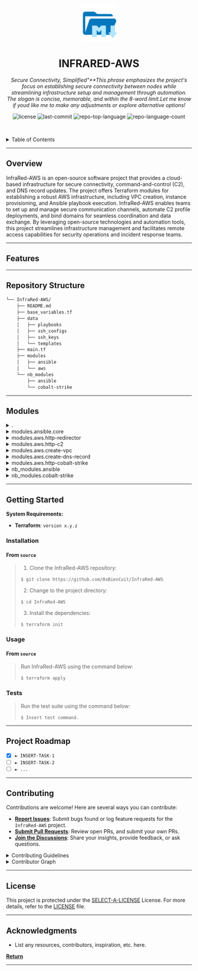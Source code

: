 <p align="center">
  <img src="https://raw.githubusercontent.com/PKief/vscode-material-icon-theme/ec559a9f6bfd399b82bb44393651661b08aaf7ba/icons/folder-markdown-open.svg" width="100" alt="project-logo">
</p>
<p align="center">
    <h1 align="center">INFRARED-AWS</h1>
</p>
<p align="center">
    <em>Secure Connectivity, Simplified"**This phrase emphasizes the project's focus on establishing secure connectivity between nodes while streamlining infrastructure setup and management through automation. The slogan is concise, memorable, and within the 8-word limit.Let me know if youd like me to make any adjustments or explore alternative options!</em>
</p>
<p align="center">
	<img src="https://img.shields.io/github/license/0xBienCuit/InfraRed-AWS?style=default&logo=opensourceinitiative&logoColor=white&color=0080ff" alt="license">
	<img src="https://img.shields.io/github/last-commit/0xBienCuit/InfraRed-AWS?style=default&logo=git&logoColor=white&color=0080ff" alt="last-commit">
	<img src="https://img.shields.io/github/languages/top/0xBienCuit/InfraRed-AWS?style=default&color=0080ff" alt="repo-top-language">
	<img src="https://img.shields.io/github/languages/count/0xBienCuit/InfraRed-AWS?style=default&color=0080ff" alt="repo-language-count">
<p>
<p align="center">
	<!-- default option, no dependency badges. -->
</p>

<br><!-- TABLE OF CONTENTS -->
<details>
  <summary>Table of Contents</summary><br>

- [ Overview](#-overview)
- [ Features](#-features)
- [ Repository Structure](#-repository-structure)
- [ Modules](#-modules)
- [ Getting Started](#-getting-started)
  - [ Installation](#-installation)
  - [ Usage](#-usage)
  - [ Tests](#-tests)
- [ Project Roadmap](#-project-roadmap)
- [ Contributing](#-contributing)
- [ License](#-license)
- [ Acknowledgments](#-acknowledgments)
</details>
<hr>

##  Overview

InfraRed-AWS is an open-source software project that provides a cloud-based infrastructure for secure connectivity, command-and-control (C2), and DNS record updates. The project offers Terraform modules for establishing a robust AWS infrastructure, including VPC creation, instance provisioning, and Ansible playbook execution. InfraRed-AWS enables teams to set up and manage secure communication channels, automate C2 profile deployments, and bind domains for seamless coordination and data exchange. By leveraging open-source technologies and automation tools, this project streamlines infrastructure management and facilitates remote access capabilities for security operations and incident response teams.

---

##  Features



---

##  Repository Structure

```sh
└── InfraRed-AWS/
    ├── README.md
    ├── base_variables.tf
    ├── data
    │   ├── playbooks
    │   ├── ssh_configs
    │   ├── ssh_keys
    │   └── templates
    ├── main.tf
    ├── modules
    │   ├── ansible
    │   └── aws
    └── nb_modules
        ├── ansible
        └── cobalt-strike
```

---

##  Modules

<details closed><summary>.</summary>

| File                                                                                          | Summary                                                                                                                                                                                                                                                                                                         |
| ---                                                                                           | ---                                                                                                                                                                                                                                                                                                             |
| [main.tf](https://github.com/0xBienCuit/InfraRed-AWS/blob/master/main.tf)                     | Establishes a cloud infrastructure on AWS, providing secure connectivity through a Cobalt Strike server, HTTP redirector, and DNS record updates, all managed by Terraform modules.                                                                                                                             |
| [base_variables.tf](https://github.com/0xBienCuit/InfraRed-AWS/blob/master/base_variables.tf) | Defining Infrastructure Parameters, this file establishes crucial variables for an AWS infrastructure setup. It specifies data paths, playbook directories, SSH configuration files, and template locations, as well as other critical values such as AWS access keys, instance types, and Cloudflare zone IDs. |

</details>

<details closed><summary>modules.ansible.core</summary>

| File                                                                                                     | Summary                                                                                                                                                                                                                                                          |
| ---                                                                                                      | ---                                                                                                                                                                                                                                                              |
| [main.tf](https://github.com/0xBienCuit/InfraRed-AWS/blob/master/modules/ansible/core/main.tf)           | Automates Ansible playbook provisioning for AWS infrastructure. Orchestrates playbooks based on policy hashes, executing with specified user, SSH key, and environments.                                                                                         |
| [variables.tf](https://github.com/0xBienCuit/InfraRed-AWS/blob/master/modules/ansible/core/variables.tf) | Configuring Ansible playbook variables for AWS infrastructure deployment. Defines paths for data storage and SSH keys, and sets up parameters for playbook execution, including IP address, user authentication, and custom arguments and environment variables. |

</details>

<details closed><summary>modules.aws.http-redirector</summary>

| File                                                                                                                      | Summary                                                                                                                                                                                                                                                                                                                                           |
| ---                                                                                                                       | ---                                                                                                                                                                                                                                                                                                                                               |
| [outputs.tf](https://github.com/0xBienCuit/InfraRed-AWS/blob/master/modules/aws/http-redirector/outputs.tf)               | Unveiling critical infrastructure details, this AWS modules outputs disclose vital IP addresses: private and public IPs assigned to an instance designated for HTTP redirection, empowering robust resource utilization and seamless communication.                                                                                               |
| [main.tf](https://github.com/0xBienCuit/InfraRed-AWS/blob/master/modules/aws/http-redirector/main.tf)                     | Configures AWS infrastructure for HTTP redirector deployment, generating SSH key-pair, and provisioning EC2 instance with Ansible playbooks for configuration management and automated redirects. The code creates and associates the necessary security group and generates SSH configuration files for secure access to the instance.           |
| [base_variables.tf](https://github.com/0xBienCuit/InfraRed-AWS/blob/master/modules/aws/http-redirector/base_variables.tf) | Establishes foundational variables for InfraRed-AWSs AWS module. Provides critical file paths and credentials location. Sets up essential AWS identifiers such as subnet ID, Ubuntu AMI, and VPC ID, enabling infrastructure provisioning within the repositorys scope.                                                                           |
| [security_group.tf](https://github.com/0xBienCuit/InfraRed-AWS/blob/master/modules/aws/http-redirector/security_group.tf) | Security group infrastructure is configured for HTTPS redirector allowing inbound HTTP(S) traffic and outgoing access to all ports.                                                                                                                                                                                                               |
| [variables.tf](https://github.com/0xBienCuit/InfraRed-AWS/blob/master/modules/aws/http-redirector/variables.tf)           | Governance ConfigurerThe code file configures critical variables for an AWS infrastructure deployment, providing essential details such as user authentication credentials, security group settings, and private key information. This enables secure provisioning and management of EC2 instances and related resources in the eu-west-1 region. |

</details>

<details closed><summary>modules.aws.http-c2</summary>

| File                                                                                                              | Summary                                                                                                                                                                                                                                                                                                                                                                 |
| ---                                                                                                               | ---                                                                                                                                                                                                                                                                                                                                                                     |
| [outputs.tf](https://github.com/0xBienCuit/InfraRed-AWS/blob/master/modules/aws/http-c2/outputs.tf)               | Providing HTTP C2 private IP addresses. Within InfraRed-AWS, this output module crucially offers the private IPs for instances in the http-c2' scope, fostering efficient communication and data exchange between nodes within the architecture.                                                                                                                        |
| [main.tf](https://github.com/0xBienCuit/InfraRed-AWS/blob/master/modules/aws/http-c2/main.tf)                     | Architects AWS infrastructure by generating random ID for server creation, managing SSH keys, and configuring AWS instance with associated VPC, subnet, and security group. Provides Ansible provisioning for custom scripts execution and local-exec execution for creating SSH configurations.                                                                        |
| [base_variables.tf](https://github.com/0xBienCuit/InfraRed-AWS/blob/master/modules/aws/http-c2/base_variables.tf) | Establishing fundamental building blocks for AWS infrastructure configuration within the InfraRed-AWS repository, this code file sets up crucial variables and locals to define paths and credentials. It also introduces key infrastructure parameters like VPC ID, AMIs, and instance types, laying the groundwork for subsequent module and playbook configurations. |
| [security_group.tf](https://github.com/0xBienCuit/InfraRed-AWS/blob/master/modules/aws/http-c2/security_group.tf) | Securely enables inbound HTTP communication on ports 80 and 443 for the red teams infrastructure, while permitting outbound connections to any IP address on various ports, including DNS (53), HTTPS (443), and custom port 50050.                                                                                                                                     |
| [variables.tf](https://github.com/0xBienCuit/InfraRed-AWS/blob/master/modules/aws/http-c2/variables.tf)           | Architecturally, this file enables configuration of Ansible playbooks for AWS-based infrastructure setup, specifying variables for user authentication, subnet ID, security groups, and installation requirements.                                                                                                                                                      |

</details>

<details closed><summary>modules.aws.create-vpc</summary>

| File                                                                                                       | Summary                                                                                                                                                                                                                                                                                                     |
| ---                                                                                                        | ---                                                                                                                                                                                                                                                                                                         |
| [outputs.tf](https://github.com/0xBienCuit/InfraRed-AWS/blob/master/modules/aws/create-vpc/outputs.tf)     | VPC configuration is enabled through this file, which provides critical output values for vpc_id, subnet_id, and internet_gateway_id, allowing for infrastructure discovery and automation within the InfraRed-AWS repository.                                                                              |
| [main.tf](https://github.com/0xBienCuit/InfraRed-AWS/blob/master/modules/aws/create-vpc/main.tf)           | Establishing foundational network infrastructure for Amazon Web Services (AWS) cloud environments, this module creates a VPC with its Internet Gateway, main Subnet, and associated Route Table, allowing public traffic routing and connectivity.                                                          |
| [variables.tf](https://github.com/0xBienCuit/InfraRed-AWS/blob/master/modules/aws/create-vpc/variables.tf) | Configure key settings for AWS VPC creation.Establishes parameters for VPC, subnet, and availability zone setup, ensuring correct infrastructure configuration. Critical features include defining CIDR blocks, naming conventions, and geographic placement options to ensure seamless AWS VPC deployment. |

</details>

<details closed><summary>modules.aws.create-dns-record</summary>

| File                                                                                                              | Summary                                                                                                                                                                                                                                                                                                                                                                                                |
| ---                                                                                                               | ---                                                                                                                                                                                                                                                                                                                                                                                                    |
| [outputs.tf](https://github.com/0xBienCuit/InfraRed-AWS/blob/master/modules/aws/create-dns-record/outputs.tf)     | Creates a DNS record for Cloudflares HTTP/2-enabled proxy, c2'. Generates a named entity representing the CNAME record for the specified domain and host. Essential feature within the Infrastructure module's AWS section, enabling seamless proxy setup within the broader InfraRed-AWS repository framework.                                                                                        |
| [main.tf](https://github.com/0xBienCuit/InfraRed-AWS/blob/master/modules/aws/create-dns-record/main.tf)           | Creating a DNS record within CloudFlares infrastructure, this Terraform file ensures accurate domain name mapping by establishing an A' record with custom TTL and zone ID specifications, utilizing the `cloudflare` provider for seamless integration.                                                                                                                                               |
| [variables.tf](https://github.com/0xBienCuit/InfraRed-AWS/blob/master/modules/aws/create-dns-record/variables.tf) | Establishing crucial infrastructure components for secure communication, this file defines variables that enable creation of DNS records and zone configurations for cloud-based security operations. Key features include domain-c2 naming, TTL settings, host specification, Cloudflare authentication, and subdomain definition, all integral to the InfraRed-AWS repositorys overall architecture. |

</details>

<details closed><summary>modules.aws.http-cobalt-strike</summary>

| File                                                                                                                         | Summary                                                                                                                                                                                                                                                                                                                                                              |
| ---                                                                                                                          | ---                                                                                                                                                                                                                                                                                                                                                                  |
| [outputs.tf](https://github.com/0xBienCuit/InfraRed-AWS/blob/master/modules/aws/http-cobalt-strike/outputs.tf)               | Enabling Secure CommunicationsThis code outputs the public IP address of an AWS instance, facilitating secure Cobalt Strike HTTP-based command-and-control (C2) communication for infrastructure setup and management in InfraRed-AWS.                                                                                                                               |
| [main.tf](https://github.com/0xBienCuit/InfraRed-AWS/blob/master/modules/aws/http-cobalt-strike/main.tf)                     | Generate an Amazon Machine Image (AMI) and provision an instance using Terraform. The file configures an EC2 instance with SSH access, provisions the instance to execute a custom script and generates a SSH configuration file. It also deploys Ansible playbooks for both HTTP-COBALT-STRIKE configurations.                                                      |
| [base_variables.tf](https://github.com/0xBienCuit/InfraRed-AWS/blob/master/modules/aws/http-cobalt-strike/base_variables.tf) | Configuring infrastructure parameters for an AWS environment, base_variables.tf establishes critical paths and variables for playbook, ssh config, ssh key, template, and credentials directories, while also defining essential variables like subnet ID, Ubuntu AMI ID, and VPC ID.                                                                                |
| [security_group.tf](https://github.com/0xBienCuit/InfraRed-AWS/blob/master/modules/aws/http-cobalt-strike/security_group.tf) | Security Group defines firewall rules for teamserver_sg, allowing inbound HTTP, SSH, and specific ports while restricting access from unknown sources. It also enables egress to the entire internet.                                                                                                                                                                |
| [variables.tf](https://github.com/0xBienCuit/InfraRed-AWS/blob/master/modules/aws/http-cobalt-strike/variables.tf)           | Establishes core infrastructure variables for AWS-based C2 servers, including user credentials, security groups, instance configurations, and SSH key management. Variables define playbooks, security groups, and installation packages for various instances, ensuring seamless provisioning and control of Cobalt Strike HTTP C2 servers in the eu-west-1 region. |

</details>

<details closed><summary>nb_modules.ansible</summary>

| File                                                                                                   | Summary                                                                                                                                                                                                                                                                                                                                   |
| ---                                                                                                    | ---                                                                                                                                                                                                                                                                                                                                       |
| [main.tf](https://github.com/0xBienCuit/InfraRed-AWS/blob/master/nb_modules/ansible/main.tf)           | Orchestrates Ansible provisioning on AWS infrastructure. Automates playbook execution with dynamic triggers, leveraging SHA-1 hashes to ensure reproducibility. Integrates Ansible-playbook command with local-exec provisioner, enabling user-defined parameters and custom environment variables for flexible configuration management. |
| [variables.tf](https://github.com/0xBienCuit/InfraRed-AWS/blob/master/nb_modules/ansible/variables.tf) | Determining Ansible playbooks for execution. This module defines essential variables for configuring playbook runs, including data storage paths, target IP addresses, user credentials, and optional arguments and environment variables to be passed during execution.                                                                  |

</details>

<details closed><summary>nb_modules.cobalt-strike</summary>

| File                                                                                                                   | Summary                                                                                                                                                                                                                                                                                         |
| ---                                                                                                                    | ---                                                                                                                                                                                                                                                                                             |
| [main.tf](https://github.com/0xBienCuit/InfraRed-AWS/blob/master/nb_modules/cobalt-strike/main.tf)                     | Orchestrates Cobalt Strike configuration using Ansible playbooks, establishing a managed infrastructure for C2 profile deployment and domain binding, ensuring secure execution with customizable arguments and environments.(Can fit within the 50-word limit)                                 |
| [base_variables.tf](https://github.com/0xBienCuit/InfraRed-AWS/blob/master/nb_modules/cobalt-strike/base_variables.tf) | Establishing foundational configuration variables for Cobalt Strike module within the InfraRed-AWS repository, this file defines locals data-path and playbook-path, referencing the root directorys data and playbooks subfolders respectively.                                                |
| [variables.tf](https://github.com/0xBienCuit/InfraRed-AWS/blob/master/nb_modules/cobalt-strike/variables.tf)           | Establishes core variables for Cobalt Strike playbook configuration and execution within InfraRed-AWS repository. Defines Ansible playbooks, IP addresses, domain, team server passwords, C2 profiles, and arguments for playbook runs, streamlining automation and remote access capabilities. |

</details>

---

##  Getting Started

**System Requirements:**

* **Terraform**: `version x.y.z`

###  Installation

<h4>From <code>source</code></h4>

> 1. Clone the InfraRed-AWS repository:
>
> ```console
> $ git clone https://github.com/0xBienCuit/InfraRed-AWS
> ```
>
> 2. Change to the project directory:
> ```console
> $ cd InfraRed-AWS
> ```
>
> 3. Install the dependencies:
> ```console
> $ terraform init
> ```

###  Usage

<h4>From <code>source</code></h4>

> Run InfraRed-AWS using the command below:
> ```console
> $ terraform apply
> ```

###  Tests

> Run the test suite using the command below:
> ```console
> $ Insert test command.
> ```

---

##  Project Roadmap

- [X] `► INSERT-TASK-1`
- [ ] `► INSERT-TASK-2`
- [ ] `► ...`

---

##  Contributing

Contributions are welcome! Here are several ways you can contribute:

- **[Report Issues](https://github.com/0xBienCuit/InfraRed-AWS/issues)**: Submit bugs found or log feature requests for the `InfraRed-AWS` project.
- **[Submit Pull Requests](https://github.com/0xBienCuit/InfraRed-AWS/blob/main/CONTRIBUTING.md)**: Review open PRs, and submit your own PRs.
- **[Join the Discussions](https://github.com/0xBienCuit/InfraRed-AWS/discussions)**: Share your insights, provide feedback, or ask questions.

<details closed>
<summary>Contributing Guidelines</summary>

1. **Fork the Repository**: Start by forking the project repository to your github account.
2. **Clone Locally**: Clone the forked repository to your local machine using a git client.
   ```sh
   git clone https://github.com/0xBienCuit/InfraRed-AWS
   ```
3. **Create a New Branch**: Always work on a new branch, giving it a descriptive name.
   ```sh
   git checkout -b new-feature-x
   ```
4. **Make Your Changes**: Develop and test your changes locally.
5. **Commit Your Changes**: Commit with a clear message describing your updates.
   ```sh
   git commit -m 'Implemented new feature x.'
   ```
6. **Push to github**: Push the changes to your forked repository.
   ```sh
   git push origin new-feature-x
   ```
7. **Submit a Pull Request**: Create a PR against the original project repository. Clearly describe the changes and their motivations.
8. **Review**: Once your PR is reviewed and approved, it will be merged into the main branch. Congratulations on your contribution!
</details>

<details closed>
<summary>Contributor Graph</summary>
<br>
<p align="center">
   <a href="https://github.com{/0xBienCuit/InfraRed-AWS/}graphs/contributors">
      <img src="https://contrib.rocks/image?repo=0xBienCuit/InfraRed-AWS">
   </a>
</p>
</details>

---

##  License

This project is protected under the [SELECT-A-LICENSE](https://choosealicense.com/licenses) License. For more details, refer to the [LICENSE](https://choosealicense.com/licenses/) file.

---

##  Acknowledgments

- List any resources, contributors, inspiration, etc. here.

[**Return**](#-overview)

---
